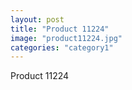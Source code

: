 ```yaml
---
layout: post
title: "Product 11224"
image: "product11224.jpg"
categories: "category1"
---
```

Product 11224
